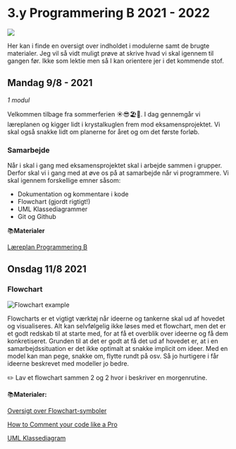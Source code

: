 # 3.y Programmering B 2021 - 2022

![](https://www.computersciencedegreehub.com/wp-content/uploads/2021/03/Brief-History-of-Programming-Languages.jpg)

Her kan i finde en oversigt over indholdet i modulerne samt de brugte materialer.  Jeg vil så vidt muligt prøve at skrive hvad vi skal igennem til gangen før. Ikke som lektie men så I kan orientere jer i det kommende stof. 





## Mandag 9/8 - 2021

*1 modul*

Velkommen tilbage fra sommerferien ☀️😎🏖🧉. I dag gennemgår vi læreplanen og kigger lidt i krystalkuglen frem mod eksamensprojektet. Vi skal også snakke lidt om planerne for året og om det første forløb.



###  Samarbejde

Når i skal i gang med eksamensprojektet skal i arbejde sammen i grupper. Derfor skal vi i gang med at øve os på at samarbejde når vi programmere. Vi skal igennem forskellige emner såsom:



- Dokumentation og kommentare i kode
- Flowchart (gjordt rigtigt!)
- UML Klassediagrammer
- Git og Github



📚**Materialer**

[Læreplan Programmering B](https://www.uvm.dk/-/media/filer/uvm/gym-laereplaner-2017/valgfag/programmering-b-valgfag-august-2017.pdf)



## Onsdag 11/8 2021

### Flowchart

![Flowchart example](https://www.visual-paradigm.com/servlet/editor-content/tutorials/flowchart-tutorial/sites/7/2018/09/flowchart-example.png)

Flowcharts er et vigtigt værktøj når ideerne og tankerne skal ud af hovedet og visualiseres. Alt kan selvfølgelig ikke løses med et flowchart, men det er et godt redskab til at starte med, for at få et overblik  over ideerne og få dem konkretiseret. Grunden til at det er godt at få det ud af hovedet er, at i en samarbejdssituation er det ikke optimalt at snakke implicit om ideer. Med en model kan man pege, snakke om, flytte rundt på osv. Så jo hurtigere i får ideerne beskrevet med modeller jo bedre.



✏️ Lav et flowchart sammen 2 og 2 hvor i beskriver en morgenrutine.



📚**Materialer:**

[Oversigt over Flowchart-symboler](https://www.smartdraw.com/flowchart/flowchart-symbols.htm)

[How to Comment your code like a Pro](https://www.elegantthemes.com/blog/wordpress/how-to-comment-your-code-like-a-pro-best-practices-and-good-habits)

[UML Klassediagram](https://www.visual-paradigm.com/guide/uml-unified-modeling-language/uml-class-diagram-tutorial/)

